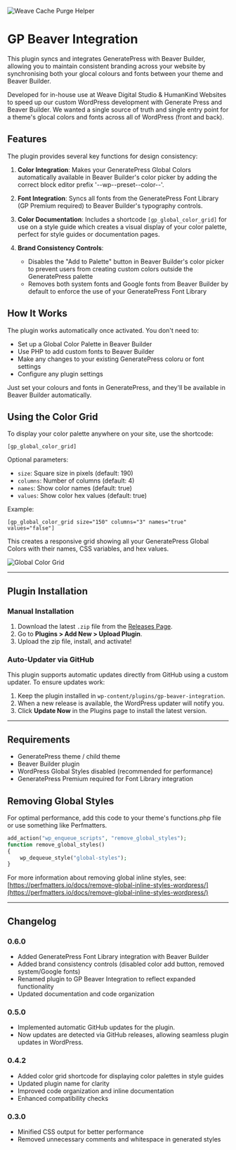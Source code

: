 ![Weave Cache Purge Helper](https://weave-hk-github.b-cdn.net/weave/plugin-header.png)

# GP Beaver Integration
This plugin syncs and integrates GeneratePress with Beaver Builder, allowing you to maintain consistent branding across your website by synchronising both your glocal colours and fonts between your theme and Beaver Builder.

Developed for in-house use at Weave Digital Studio & HumanKind Websites to speed up our custom WordPress development with Generate Press and Beaver Builder. We wanted a single source of truth and single entry point for a theme's glocal colors and fonts across all of WordPress (front and back).

## Features

The plugin provides several key functions for design consistency:

1. **Color Integration**: Makes your GeneratePress Global Colors automatically available in Beaver Builder's color picker by adding the correct block editor prefix '--wp--preset--color--'.

2. **Font Integration**: Syncs all fonts from the GeneratePress Font Library (GP Premium required) to Beaver Builder's typography controls.

3. **Color Documentation**: Includes a shortcode `[gp_global_color_grid]` for use on a style guide which creates a visual display of your color palette, perfect for style guides or documentation pages.

4. **Brand Consistency Controls**: 
   - Disables the "Add to Palette" button in Beaver Builder's color picker to prevent users from creating custom colors outside the GeneratePress palette
   - Removes both system fonts and Google fonts from Beaver Builder by default to enforce the use of your GeneratePress Font Library

## How It Works

The plugin works automatically once activated. You don't need to:

- Set up a Global Color Palette in Beaver Builder
- Use PHP to add custom fonts to Beaver Builder
- Make any changes to your existing GeneratePress coloru or font settings
- Configure any plugin settings 

Just set your colours and fonts in GeneratePress, and they'll be available in Beaver Builder automatically.

## Using the Color Grid

To display your color palette anywhere on your site, use the shortcode:

```
[gp_global_color_grid]
```

Optional parameters:
- `size`: Square size in pixels (default: 190)
- `columns`: Number of columns (default: 4)
- `names`: Show color names (default: true)
- `values`: Show color hex values (default: true)

Example:
```
[gp_global_color_grid size="150" columns="3" names="true" values="false"]
```

This creates a responsive grid showing all your GeneratePress Global Colors with their names, CSS variables, and hex values.

![Global Color Grid](https://weave-hk-github.b-cdn.net/screens/global-color-grid.png)

---

## Plugin Installation  

### Manual Installation  
1. Download the latest `.zip` file from the [Releases Page](https://github.com/weavedigitalstudio/gp-beaver-integration/releases).  
2. Go to **Plugins > Add New > Upload Plugin**.  
3. Upload the zip file, install, and activate!  

### Auto-Updater via GitHub  
This plugin supports automatic updates directly from GitHub using a custom updater. To ensure updates work:  
1. Keep the plugin installed in `wp-content/plugins/gp-beaver-integration`.  
2. When a new release is available, the WordPress updater will notify you.  
3. Click **Update Now** in the Plugins page to install the latest version.

---

## Requirements

- GeneratePress theme / child theme
- Beaver Builder plugin
- WordPress Global Styles disabled (recommended for performance)
- GeneratePress Premium required for Font Library integration

## Removing Global Styles

For optimal performance, add this code to your theme's functions.php file or use something like Perfmatters.

```php
add_action("wp_enqueue_scripts", "remove_global_styles");
function remove_global_styles()
{
	wp_dequeue_style("global-styles");
}
```

For more information about removing global inline styles, see:
[https://perfmatters.io/docs/remove-global-inline-styles-wordpress/](https://perfmatters.io/docs/remove-global-inline-styles-wordpress/)

---

## Changelog

### 0.6.0
- Added GeneratePress Font Library integration with Beaver Builder
- Added brand consistency controls (disabled color add button, removed system/Google fonts)
- Renamed plugin to GP Beaver Integration to reflect expanded functionality
- Updated documentation and code organization

### 0.5.0
- Implemented automatic GitHub updates for the plugin.
- Now updates are detected via GitHub releases, allowing seamless plugin updates in WordPress.

### 0.4.2
- Added color grid shortcode for displaying color palettes in style guides
- Updated plugin name for clarity
- Improved code organization and inline documentation
- Enhanced compatibility checks

### 0.3.0
- Minified CSS output for better performance
- Removed unnecessary comments and whitespace in generated styles
